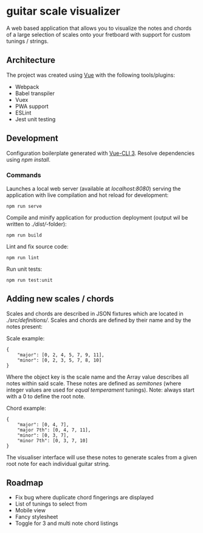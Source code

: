 # guitar scale visualizer

A web based application that allows you to visualize the notes and chords of a large selection of scales
onto your fretboard with support for custom tunings / strings.

## Architecture

The project was created using [Vue](https://vuejs.org) with the following tools/plugins:

* Webpack
* Babel transpiler
* Vuex
* PWA support
* ESLint
* Jest unit testing

## Development

Configuration boilerplate generated with [Vue-CLI 3](https://cli.vuejs.org/config/). Resolve dependencies using _npm install_.

### Commands

Launches a local web server (available at _localhost:8080_) serving the application with live compilation and hot reload for development:

```
npm run serve
```

Compile and minify application for production deployment (output wil be written to _./dist/_-folder):

```
npm run build
```

Lint and fix source code:

```
npm run lint
```

Run unit tests:

```
npm run test:unit
```

## Adding new scales / chords

Scales and chords are described in JSON fixtures which are located in _./src/definitions/_.
Scales and chords are defined by their name and by the notes present:

Scale example:

```
{
    "major": [0, 2, 4, 5, 7, 9, 11],
    "minor": [0, 2, 3, 5, 7, 8, 10]
}
```

Where the object key is the scale name and the Array value describes all notes within said scale. These
notes are defined as _semitones_ (where integer values are used for _equal temperament_ tunings). Note: always
start with a 0 to define the root note.

Chord example:

```
{
    "major": [0, 4, 7],
    "major 7th": [0, 4, 7, 11],
    "minor": [0, 3, 7],
    "minor 7th": [0, 3, 7, 10]
}
```

The visualiser interface will use these notes to generate scales from a given root note for each individual
guitar string.

## Roadmap

* Fix bug where duplicate chord fingerings are displayed
* List of tunings to select from
* Mobile view
* Fancy stylesheet
* Toggle for 3 and multi note chord listings
